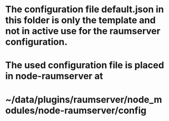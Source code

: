 # The configuration file default.json in this folder is only the template and not in active use for the raumserver configuration.
# The used configuration file is placed in node-raumserver at
# ~/data/plugins/raumserver/node_modules/node-raumserver/config

